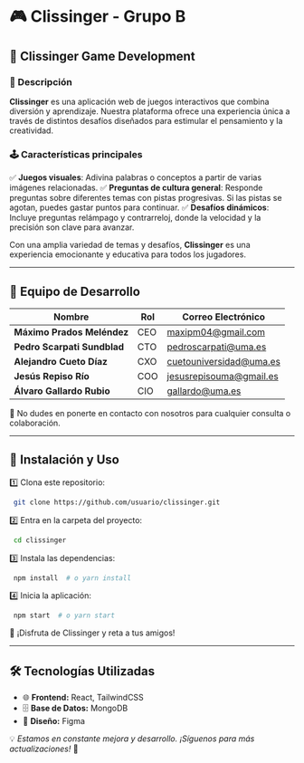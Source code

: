 # 🎮 Clissinger - Grupo B

## 🚀 Clissinger Game Development

### 📌 Descripción

**Clissinger** es una aplicación web de juegos interactivos que combina diversión y aprendizaje. Nuestra plataforma ofrece una experiencia única a través de distintos desafíos diseñados para estimular el pensamiento y la creatividad.

### 🕹️ Características principales

✅ **Juegos visuales**: Adivina palabras o conceptos a partir de varias imágenes relacionadas. 
✅ **Preguntas de cultura general**: Responde preguntas sobre diferentes temas con pistas progresivas. Si las pistas se agotan, puedes gastar puntos para continuar. 
✅ **Desafíos dinámicos**: Incluye preguntas relámpago y contrarreloj, donde la velocidad y la precisión son clave para avanzar.

Con una amplia variedad de temas y desafíos, **Clissinger** es una experiencia emocionante y educativa para todos los jugadores.

---

## 👥 Equipo de Desarrollo

| Nombre                      | Rol | Correo Electrónico                                         |
| --------------------------- | --- | ---------------------------------------------------------- |
| **Máximo Prados Meléndez**  | CEO | [maxipm04@gmail.com](mailto\:maxipm04@gmail.com)           |
| **Pedro Scarpati Sundblad** | CTO | [pedroscarpati@uma.es](mailto\:pedroscarpati@uma.es)       |
| **Alejandro Cueto Díaz**    | CXO | [cuetouniversidad@uma.es](mailto\:cuetouniversidad@uma.es) |
| **Jesús Repiso Río**        | COO | [jesusrepisouma@gmail.es](mailto\:jesusrepisouma@gmail.es) |
| **Álvaro Gallardo Rubio**   | CIO | [gallardo@uma.es](mailto\:gallardo@uma.es)                 |

📩 No dudes en ponerte en contacto con nosotros para cualquier consulta o colaboración.

---

## 📌 Instalación y Uso

1️⃣ Clona este repositorio:

```bash
 git clone https://github.com/usuario/clissinger.git
```

2️⃣ Entra en la carpeta del proyecto:

```bash
 cd clissinger
```

3️⃣ Instala las dependencias:

```bash
 npm install  # o yarn install
```

4️⃣ Inicia la aplicación:

```bash
 npm start  # o yarn start
```

🎉 ¡Disfruta de Clissinger y reta a tus amigos!

---

## 🛠️ Tecnologías Utilizadas

- 🌐 **Frontend:** React, TailwindCSS
- 🗄️ **Base de Datos:** MongoDB
- 🎨 **Diseño:** Figma

💡 *Estamos en constante mejora y desarrollo. ¡Síguenos para más actualizaciones!* 🚀


